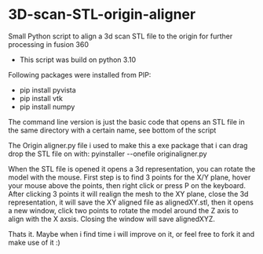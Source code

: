# 3D-scan-STL-origin-aligner
Small Python script to align a 3d scan STL file to the origin for further processing in fusion 360

- This script was build on python 3.10

Following packages were installed from PIP:
- pip install pyvista
- pip install vtk
- pip install numpy


The command line version is just the basic code that opens an STL file in the same directory with a certain name, see bottom of the script

The Origin aligner.py file i used to make this a exe package that i can drag drop the STL file on with:
pyinstaller --onefile originaligner.py


When the STL file is opened it opens a 3d representation, you can rotate the model with the mouse. 
First step is to find 3 points for the X/Y plane, hover your mouse above the points, then right click or press P on the keyboard. 
After clicking 3 points it will realign the mesh to the XY plane, close the 3d representation, it will save the XY aligned file as alignedXY.stl, then it opens a new window, click two points to rotate the model around the Z axis to align with the X axsis. 
Closing the window will save alignedXYZ. 

Thats it. Maybe when i find time i will improve on it, or feel free to fork it and make use of it :) 
